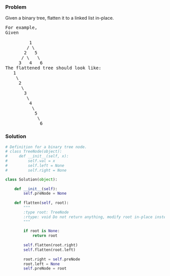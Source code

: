 ### Problem
Given a binary tree, flatten it to a linked list in-place.
<pre>
For example,
Given

         1
        / \
       2   5
      / \   \
     3   4   6
The flattened tree should look like:
   1
    \
     2
      \
       3
        \
         4
          \
           5
            \
             6
</pre>
### Solution
```python
# Definition for a binary tree node.
# class TreeNode(object):
#     def __init__(self, x):
#         self.val = x
#         self.left = None
#         self.right = None

class Solution(object):
    
    def __init__(self):
        self.preNode = None
    
    def flatten(self, root):
        """
        :type root: TreeNode
        :rtype: void Do not return anything, modify root in-place instead.
        """
        
        if root is None:
            return root
        
        self.flatten(root.right)
        self.flatten(root.left)
        
        root.right = self.preNode
        root.left = None
        self.preNode = root
        
```